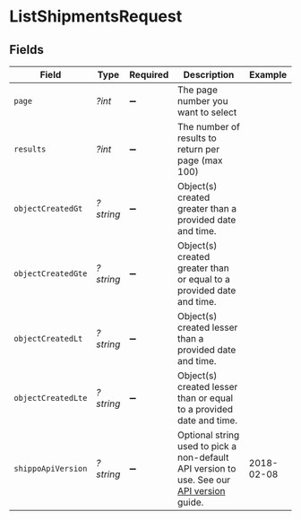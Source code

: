 # ListShipmentsRequest


## Fields

| Field                                                                                                                                                              | Type                                                                                                                                                               | Required                                                                                                                                                           | Description                                                                                                                                                        | Example                                                                                                                                                            |
| ------------------------------------------------------------------------------------------------------------------------------------------------------------------ | ------------------------------------------------------------------------------------------------------------------------------------------------------------------ | ------------------------------------------------------------------------------------------------------------------------------------------------------------------ | ------------------------------------------------------------------------------------------------------------------------------------------------------------------ | ------------------------------------------------------------------------------------------------------------------------------------------------------------------ |
| `page`                                                                                                                                                             | *?int*                                                                                                                                                             | :heavy_minus_sign:                                                                                                                                                 | The page number you want to select                                                                                                                                 |                                                                                                                                                                    |
| `results`                                                                                                                                                          | *?int*                                                                                                                                                             | :heavy_minus_sign:                                                                                                                                                 | The number of results to return per page (max 100)                                                                                                                 |                                                                                                                                                                    |
| `objectCreatedGt`                                                                                                                                                  | *?string*                                                                                                                                                          | :heavy_minus_sign:                                                                                                                                                 | Object(s) created greater than a provided date and time.                                                                                                           |                                                                                                                                                                    |
| `objectCreatedGte`                                                                                                                                                 | *?string*                                                                                                                                                          | :heavy_minus_sign:                                                                                                                                                 | Object(s) created greater than or equal to a provided date and time.                                                                                               |                                                                                                                                                                    |
| `objectCreatedLt`                                                                                                                                                  | *?string*                                                                                                                                                          | :heavy_minus_sign:                                                                                                                                                 | Object(s) created lesser than a provided date and time.                                                                                                            |                                                                                                                                                                    |
| `objectCreatedLte`                                                                                                                                                 | *?string*                                                                                                                                                          | :heavy_minus_sign:                                                                                                                                                 | Object(s) created lesser than or equal to a provided date and time.                                                                                                |                                                                                                                                                                    |
| `shippoApiVersion`                                                                                                                                                 | *?string*                                                                                                                                                          | :heavy_minus_sign:                                                                                                                                                 | Optional string used to pick a non-default API version to use. See our <a href="https://docs.goshippo.com/docs/api_concepts/apiversioning/">API version</a> guide. | 2018-02-08                                                                                                                                                         |